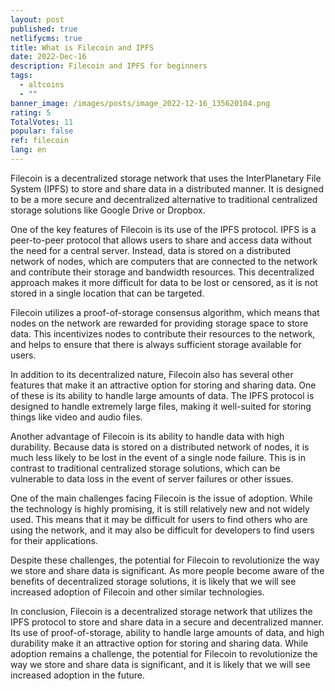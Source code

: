 ```yaml
---
layout: post
published: true
netlifycms: true
title: What is Filecoin and IPFS
date: 2022-Dec-16
description: Filecoin and IPFS for beginners
tags:
  - altcoins
  - ""
banner_image: /images/posts/image_2022-12-16_135620104.png
rating: 5
TotalVotes: 11
popular: false
ref: filecoin
lang: en
---
```

Filecoin is a decentralized storage network that uses the InterPlanetary File System (IPFS) to store and share data in a distributed manner. It is designed to be a more secure and decentralized alternative to traditional centralized storage solutions like Google Drive or Dropbox.

One of the key features of Filecoin is its use of the IPFS protocol. IPFS is a peer-to-peer protocol that allows users to share and access data without the need for a central server. Instead, data is stored on a distributed network of nodes, which are computers that are connected to the network and contribute their storage and bandwidth resources. This decentralized approach makes it more difficult for data to be lost or censored, as it is not stored in a single location that can be targeted.

Filecoin utilizes a proof-of-storage consensus algorithm, which means that nodes on the network are rewarded for providing storage space to store data. This incentivizes nodes to contribute their resources to the network, and helps to ensure that there is always sufficient storage available for users.

In addition to its decentralized nature, Filecoin also has several other features that make it an attractive option for storing and sharing data. One of these is its ability to handle large amounts of data. The IPFS protocol is designed to handle extremely large files, making it well-suited for storing things like video and audio files.

Another advantage of Filecoin is its ability to handle data with high durability. Because data is stored on a distributed network of nodes, it is much less likely to be lost in the event of a single node failure. This is in contrast to traditional centralized storage solutions, which can be vulnerable to data loss in the event of server failures or other issues.

One of the main challenges facing Filecoin is the issue of adoption. While the technology is highly promising, it is still relatively new and not widely used. This means that it may be difficult for users to find others who are using the network, and it may also be difficult for developers to find users for their applications.

Despite these challenges, the potential for Filecoin to revolutionize the way we store and share data is significant. As more people become aware of the benefits of decentralized storage solutions, it is likely that we will see increased adoption of Filecoin and other similar technologies.

In conclusion, Filecoin is a decentralized storage network that utilizes the IPFS protocol to store and share data in a secure and decentralized manner. Its use of proof-of-storage, ability to handle large amounts of data, and high durability make it an attractive option for storing and sharing data. While adoption remains a challenge, the potential for Filecoin to revolutionize the way we store and share data is significant, and it is likely that we will see increased adoption in the future.
